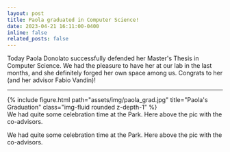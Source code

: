 ```yaml
---
layout: post
title: Paola graduated in Computer Science!
date: 2023-04-21 16:11:00-0400
inline: false
related_posts: false
---
```

Today Paola Donolato successfully defended her Master's Thesis in Computer Science.
We had the pleasure to have her at our lab in the last months, and she definitely forged her own space among us. Congrats to her (and her advisor Fabio Vandin)!

---


<div class="row">
    <div class="col-sm mt-3 mt-md-0">
        {% include figure.html path="assets/img/paola_grad.jpg" title="Paola's Graduation" class="img-fluid rounded z-depth-1" %}
    </div>
</div>
<div class="caption">
    We had quite some celebration time at the Park. Here above the pic with the co-advisors.
</div>


We had quite some celebration time at the Park. Here above the pic with the co-advisors.
